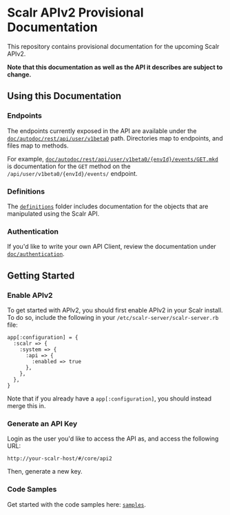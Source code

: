 Scalr APIv2 Provisional Documentation
=====================================

This repository contains provisional documentation for the upcoming Scalr
APIv2.

**Note that this documentation as well as the API it describes are subject to
change.**


Using this Documentation
------------------------

### Endpoints ###

The endpoints currently exposed in the API are available under the
[`doc/autodoc/rest/api/user/v1beta0`](./doc/autodoc/rest/api/user/v1beta0) path. Directories map to endpoints,
and files map to methods.

For example, [`doc/autodoc/rest/api/user/v1beta0/{envId}/events/GET.mkd`](./doc/autodoc/rest/api/user/v1beta0/{envId}/events/GET.mkd)
is documentation for the `GET` method on the `/api/user/v1beta0/{envId}/events/`
endpoint.

### Definitions ###

The [`definitions`](./doc/autodoc/definitions) folder includes documentation for the
objects that are manipulated using the Scalr API.


### Authentication ###

If you'd like to write your own API Client, review the documentation under
[`doc/authentication`](./doc/authentication).


Getting Started
---------------

### Enable APIv2 ###

To get started with APIv2, you should first enable APIv2 in your Scalr install.
To do so, include the following in your `/etc/scalr-server/scalr-server.rb`
file:

    app[:configuration] = {
      :scalr => {
        :system => {
          :api => {
            :enabled => true
          },
        },
      },
    }

Note that if you already have a `app[:configuration]`, you should instead
merge this in.


### Generate an API Key ###

Login as the user you'd like to access the API as, and access the following
URL:

    http://your-scalr-host/#/core/api2

Then, generate a new key.


### Code Samples ###

Get started with the code samples here: [`samples`](./samples).
